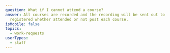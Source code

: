 ```yaml
---
question: What if I cannot attend a course?
answer: All courses are recorded and the recording will be sent out to all that
  registered whether attended or not post each course.
isMobile: false
topics:
  - work-requests
userTypes:
  - staff
---
```

